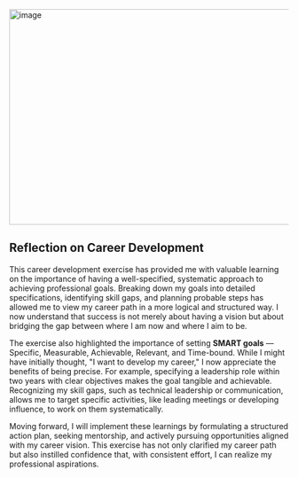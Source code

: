 <img width="940" height="389" alt="image" src="https://github.com/user-attachments/assets/b7349129-e1db-4184-8b05-cfd5d2dc8755" />

## Reflection on Career Development 

This career development exercise has provided me with valuable learning on the importance of having a well-specified, systematic approach to achieving professional goals. Breaking down my goals into detailed specifications, identifying skill gaps, and planning probable steps has allowed me to view my career path in a more logical and structured way. I now understand that success is not merely about having a vision but about bridging the gap between where I am now and where I aim to be.

The exercise also highlighted the importance of setting **SMART goals** — Specific, Measurable, Achievable, Relevant, and Time-bound. While I might have initially thought, "I want to develop my career," I now appreciate the benefits of being precise. For example, specifying a leadership role within two years with clear objectives makes the goal tangible and achievable. Recognizing my skill gaps, such as technical leadership or communication, allows me to target specific activities, like leading meetings or developing influence, to work on them systematically.

Moving forward, I will implement these learnings by formulating a structured action plan, seeking mentorship, and actively pursuing opportunities aligned with my career vision. This exercise has not only clarified my career path but also instilled confidence that, with consistent effort, I can realize my professional aspirations.
